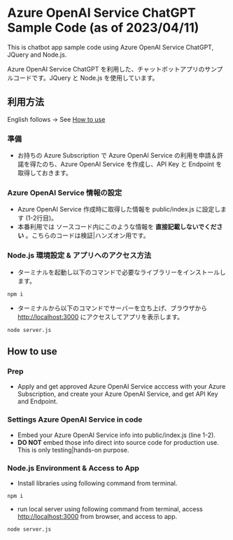 # Azure OpenAI Service ChatGPT Sample Code (as of 2023/04/11)

This is chatbot app sample code using Azure OpenAI Service ChatGPT, JQuery and Node.js.

Azure OpenAI Service ChatGPT を利用した、チャットボットアプリのサンプルコードです。JQuery と Node.js を使用しています。


## 利用方法

English follows -> See [How to use](#how-to-use)

### 準備

- お持ちの Azure Subscription で Azure OpenAI Service の利用を申請＆許諾を得たのち、Azure OpenAI Service を作成し、API Key と Endpoint を取得しておきます。

### Azure OpenAI Service 情報の設定

- Azure OpenAI Service 作成時に取得した情報を public/index.js に設定します (1-2行目)。
- 本番利用では ソースコード内にこのような情報を **直接記載しないでください** 。こちらのコードは検証|ハンズオン用です。

### Node.js 環境設定 & アプリへのアクセス方法

- ターミナルを起動し以下のコマンドで必要なライブラリーをインストールします。

```
npm i
```

- ターミナルから以下のコマンドでサーバーを立ち上げ、ブラウザから [http://localhost:3000](http://localhost:3000) にアクセスしてアプリを表示します。

```
node server.js
```



## How to use

### Prep

- Apply and get approved Azure OpenAI Service acccess with your Azure Subscription, and create your Azure OpenAI Service, and get API Key and Endpoint.

### Settings Azure OpenAI Service in code

- Embed your Azure OpenAI Service info into public/index.js (line 1-2).
- **DO NOT** embed those info direct into source code for production use. This is only testing|hands-on purpose.

### Node.js Environment & Access to App

- Install libraries using following command from terminal.

```
npm i
```

- run local server using following command from terminal, access [http://localhost:3000](http://localhost:3000) from browser, and access to app.

```
node server.js
```
